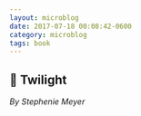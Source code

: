 ```yaml
---
layout: microblog
date: 2017-07-18 00:08:42-0600
category: microblog
tags: book
---
```

## 📖 Twilight
*By Stephenie Meyer*
